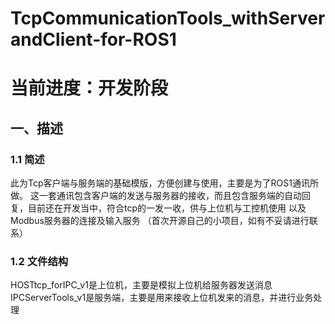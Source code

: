 # TcpCommunicationTools_withServerandClient-for-ROS1
# 当前进度：开发阶段

## 一、描述
### 1.1 简述 
此为Tcp客户端与服务端的基础模版，方便创建与使用，主要是为了ROS1通讯所做。
这一套通讯包含客户端的发送与服务器的接收，而且包含服务端的自动回复，目前还在开发当中，符合tcp的一发一收，供与上位机与工控机使用
以及Modbus服务器的连接及输入服务
（首次开源自己的小项目，如有不妥请进行联系）

### 1.2 文件结构
HOSTtcp_forIPC_v1是上位机，主要是模拟上位机给服务器发送消息
IPCServerTools_v1是服务端，主要是用来接收上位机发来的消息，并进行业务处理




